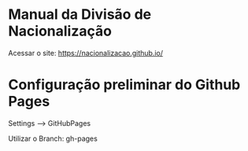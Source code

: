 # Manual da Divisão de Nacionalização

Acessar o site:
https://nacionalizacao.github.io/

# Configuração preliminar do Github Pages

Settings --> GitHubPages

Utilizar o Branch: gh-pages